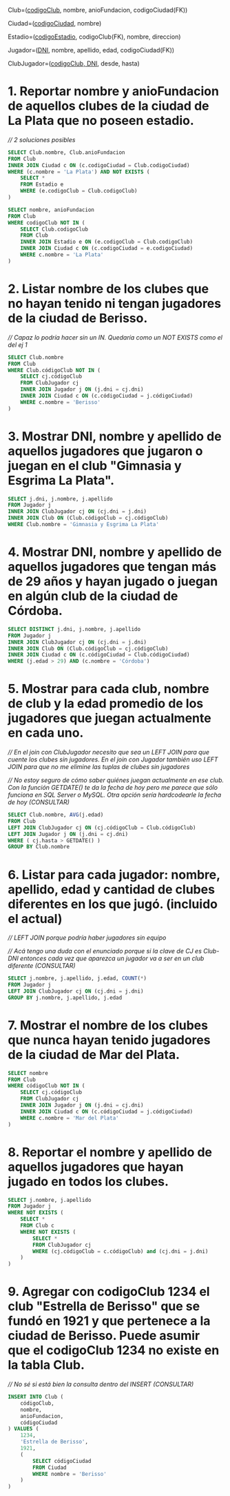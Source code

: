Club=(<ins>codigoClub</ins>, nombre, anioFundacion, codigoCiudad(FK))

Ciudad=(<ins>codigoCiudad</ins>, nombre)

Estadio=(<ins>codigoEstadio</ins>, codigoClub(FK), nombre, direccion)

Jugador=(<ins>DNI</ins>, nombre, apellido, edad, codigoCiudad(FK))

ClubJugador=(<ins>codigoClub, DNI</ins>, desde, hasta)

# 1. Reportar nombre y anioFundacion de aquellos clubes de la ciudad de La Plata que no poseen estadio.

*// 2 soluciones posibles*

```sql
SELECT Club.nombre, Club.anioFundacion
FROM Club
INNER JOIN Ciudad c ON (c.codigoCiudad = Club.codigoCiudad)
WHERE (c.nombre = 'La Plata') AND NOT EXISTS (
    SELECT *
    FROM Estadio e
    WHERE (e.codigoClub = Club.codigoClub)
) 
```

```sql
SELECT nombre, anioFundacion
FROM Club
WHERE codigoClub NOT IN (
    SELECT Club.codigoClub
    FROM Club
    INNER JOIN Estadio e ON (e.codigoClub = Club.codigoClub)
    INNER JOIN Ciudad c ON (c.codigoCiudad = e.codigoCiudad)
    WHERE c.nombre = 'La Plata'
)
```

# 2. Listar nombre de los clubes que no hayan tenido ni tengan jugadores de la ciudad de Berisso.

*// Capaz lo podría hacer sin un IN. Quedaría como un NOT EXISTS como el del ej 1*

```sql
SELECT Club.nombre
FROM Club
WHERE Club.códigoClub NOT IN (
    SELECT cj.códigoClub
    FROM ClubJugador cj
    INNER JOIN Jugador j ON (j.dni = cj.dni)
    INNER JOIN Ciudad c ON (c.códigoCiudad = j.códigoCiudad)
    WHERE c.nombre = 'Berisso'
)
```

# 3. Mostrar DNI, nombre y apellido de aquellos jugadores que jugaron o juegan en el club "Gimnasia y Esgrima La Plata".

```sql
SELECT j.dni, j.nombre, j.apellido
FROM Jugador j
INNER JOIN ClubJugador cj ON (cj.dni = j.dni)
INNER JOIN Club ON (Club.códigoClub = cj.códigoClub)
WHERE Club.nombre = 'Gimnasia y Esgrima La Plata'
```

# 4. Mostrar DNI, nombre y apellido de aquellos jugadores que tengan más de 29 años y hayan jugado o juegan en algún club de la ciudad de Córdoba.

```sql
SELECT DISTINCT j.dni, j.nombre, j.apellido
FROM Jugador j
INNER JOIN ClubJugador cj ON (cj.dni = j.dni)
INNER JOIN Club ON (Club.códigoClub = cj.códigoClub)
INNER JOIN Ciudad c ON (c.códigoCiudad = Club.códigoCiudad)
WHERE (j.edad > 29) AND (c.nombre = 'Córdoba')
```

# 5. Mostrar para cada club, nombre de club y la edad promedio de los jugadores que juegan actualmente en cada uno.

*// En el join con ClubJugador necesito que sea un LEFT JOIN para que cuente los clubes sin jugadores. En el join con Jugador también uso LEFT JOIN para que no me elimine las tuplas de clubes sin jugadores*

*// No estoy seguro de cómo saber quiénes juegan actualmente en ese club. Con la función GETDATE() te da la fecha de hoy pero me parece que sólo funciona en SQL Server o MySQL. Otra opción sería hardcodearle la fecha de hoy (CONSULTAR)*

```sql
SELECT Club.nombre, AVG(j.edad)
FROM Club
LEFT JOIN ClubJugador cj ON (cj.códigoClub = Club.códigoClub)
LEFT JOIN Jugador j ON (j.dni = cj.dni)
WHERE ( cj.hasta > GETDATE() )
GROUP BY Club.nombre
```

# 6. Listar para cada jugador: nombre, apellido, edad y cantidad de clubes diferentes en los que jugó. (incluido el actual)

*// LEFT JOIN porque podría haber jugadores sin equipo*

*// Acá tengo una duda con el enunciado porque si la clave de CJ es Club-DNI entonces cada vez que aparezca un jugador va a ser en un club diferente (CONSULTAR)*

```sql
SELECT j.nombre, j.apellido, j.edad, COUNT(*)
FROM Jugador j
LEFT JOIN ClubJugador cj ON (cj.dni = j.dni)
GROUP BY j.nombre, j.apellido, j.edad
```

# 7. Mostrar el nombre de los clubes que nunca hayan tenido jugadores de la ciudad de Mar del Plata.

```sql
SELECT nombre
FROM Club
WHERE códigoClub NOT IN (
    SELECT cj.códigoClub
    FROM ClubJugador cj
    INNER JOIN Jugador j ON (j.dni = cj.dni)
    INNER JOIN Ciudad c ON (c.códigoCiudad = j.códigoCiudad)
    WHERE c.nombre = 'Mar del Plata'
)
```

# 8. Reportar el nombre y apellido de aquellos jugadores que hayan jugado en todos los clubes.

```sql
SELECT j.nombre, j.apellido
FROM Jugador j
WHERE NOT EXISTS (
    SELECT *
    FROM Club c
    WHERE NOT EXISTS (
        SELECT *
        FROM ClubJugador cj
        WHERE (cj.códigoClub = c.códigoClub) and (cj.dni = j.dni)
    )
)
```

# 9. Agregar con codigoClub 1234 el club "Estrella de Berisso" que se fundó en 1921 y que pertenece a la ciudad de Berisso. Puede asumir que el codigoClub 1234 no existe en la tabla Club.

*// No sé si está bien la consulta dentro del INSERT (CONSULTAR)*

```sql
INSERT INTO Club (
    códigoClub,
    nombre,
    anioFundacion,
    códigoCiudad
) VALUES (
    1234,
    'Estrella de Berisso',
    1921,
    (
        SELECT códigoCiudad
        FROM Ciudad
        WHERE nombre = 'Berisso'
    )
)
```